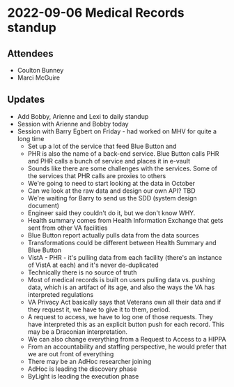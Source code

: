 # 2022-09-06 Medical Records standup

## Attendees
- Coulton Bunney
- Marci McGuire

## Updates
- Add Bobby, Arienne and Lexi to daily standup
- Session with Arienne and Bobby today
- Session with Barry Egbert on Friday - had worked on MHV for quite a long time
  - Set up a lot of the service that feed Blue Button and 
  - PHR is also the name of a back-end service.  Blue Button calls PHR and PHR calls a bunch of service and places it in e-vault
  - Sounds like there are some challenges with the services.  Some of the services that PHR calls are proxies to others
  - We're going to need to start looking at the data in October
  - Can we look at the raw data and design our own API? TBD
  - We're waiting for Barry to send us the SDD (system design document)
  - Engineer said they couldn't do it, but we don't know WHY.  
  - Health summary comes from Health Information Exchange that gets sent from other VA facilities
  - Blue Button report actually pulls data from the data sources
  - Transformations could be different between Health Summary and Blue Button
  - VistA - PHR - it's pulling data from each facility (there's an instance of VistA at each) and it's never de-duplicated
  - Technically there is no source of truth
  - Most of medical records is built on users pulling data vs. pushing data, which is an artifact of its age, and also the ways the VA has interpreted regulations
  - VA Privacy Act basically says that Veterans own all their data and if they request it, we have to give it to them, period.  
  - A request to access, we have to log one of those requests. They have interpreted this as an explicit button push for each record.  This may be a Draconian interpretation.
  - We can also change everything from a Request to Access to a HIPPA
  - From an accountability and staffing perspective, he would prefer that we are out front of everything
  - There may be an AdHoc researcher joining
  - AdHoc is leading the discovery phase
  - ByLight is leading the execution phase

